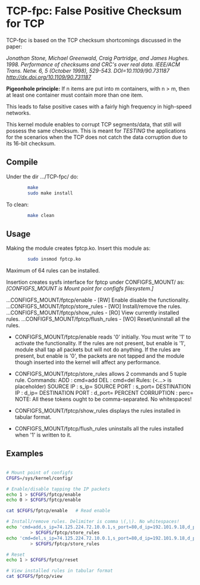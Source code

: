 # TCP-fpc: False Positive Checksum for TCP

TCP-fpc is based on the TCP checksum shortcomings discussed in the paper:

_Jonathan Stone, Michael Greenwald, Craig Partridge, and James Hughes. 1998.
Performance of checksums and CRC's over real data. 
IEEE/ACM Trans. Netw. 6, 5 (October 1998), 529-543. DOI=10.1109/90.731187 
http://dx.doi.org/10.1109/90.731187_

__Pigeonhole principle:__ If n items are put into m containers, with n > m,
then at least one container must contain more than one item.

This leads to false positive cases with a fairly high frequency in high-speed
networks.

This kernel module enables to corrupt TCP segments/data, that still
will possess the same checksum. This is meant for *TESTING* the
applications for the scenarios when the TCP does not catch the data
corruption due to its 16-bit checksum.

## Compile

Under the dir .../TCP-fpc/ do:
```bash
        make
        sudo make install
```
To clean:
```bash
        make clean
```
## Usage

Making the module creates fptcp.ko. Insert this module as:

```bash
        sudo insmod fptcp.ko
```

Maximum of 64 rules can be installed.


Insertion creates sysfs interface for fptcp under CONFIGFS_MOUNT/ as:
_\[CONFIGFS_MOUNT is Mount point for configfs filesystem.\]_

...CONFIGFS_MOUNT/fptcp/enable   	- [RW] Enable disable the functionality.
...CONFIGFS_MOUNT/fptcp/store_rules 	- [WO] Install/remove the rules.
...CONFIGFS_MOUNT/fptcp/show_rules   - [RO] View currently installed rules.
...CONFIGFS_MOUNT/fptcp/flush_rules  - [WO] Reset/uninstall all the rules.


* CONFIGFS_MOUNT/fptcp/enable reads '0' initially. You must write '1' to 
activate the functionality. If the rules are not present, but enable is '1', 
module shall tap all packets but will not do anything. If the rules are 
present, but enable is '0', the packets are not tapped and the module though 
inserted into the kernel will affect any performance.

* CONFIGFS_MOUNT/fptcp/store_rules allows 2 commands and 5 tuple rule.
Commands:
    ADD                 : cmd=add
    DEL                 : cmd=del
Rules:                                  (<...> is placeholder)
    SOURCE IP           : s_ip=<ip1>
    SOURCE PORT         : s_port=<port1>
    DESTINATION IP      : d_ip=<ip2>
    DESTINATION PORT    : d_port=<port2>
    PERCENT CORRUPTION  : perc=<n>
NOTE:
All these tokens ought to be comma-separated. No whitespaces!

* CONFIGFS_MOUNT/fptcp/show_rules displays the rules installed in tabular format.

* CONFIGFS_MOUNT/fptcp/flush_rules uninstalls all the rules installed when '1' is
written to it.

## Examples
```bash

# Mount point of configfs
CFGFS=/sys/kernel/config/

# Enable/disable tapping the IP packets
echo 1 > $CFGFS/fptcp/enable
echo 0 > $CFGFS/fptcp/enable

cat $CFGFS/fptcp/enable   # Read enable

# Install/remove rules. Delimiter is comma \(,\). No whitespaces!
echo 'cmd=add,s_ip=74.125.224.72.10.0.1,s_port=80,d_ip=192.101.9.18,d_port=80827,perc=50' \
		 > $CFGFS/fptcp/store_rules
echo 'cmd=del,s_ip=74.125.224.72.10.0.1,s_port=80,d_ip=192.101.9.18,d_port=80827,perc=50' \
		 > $CFGFS/fptcp/store_rules

# Reset
echo 1 > $CFGFS/fptcp/reset

# View installed rules in tabular format
cat $CFGFS/fptcp/view

```

